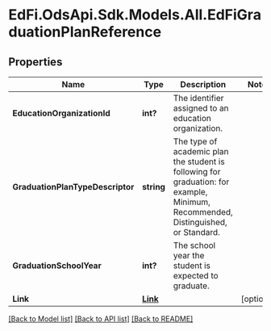 # EdFi.OdsApi.Sdk.Models.All.EdFiGraduationPlanReference
## Properties

Name | Type | Description | Notes
------------ | ------------- | ------------- | -------------
**EducationOrganizationId** | **int?** | The identifier assigned to an education organization. | 
**GraduationPlanTypeDescriptor** | **string** | The type of academic plan the student is following for graduation: for example, Minimum, Recommended, Distinguished, or Standard. | 
**GraduationSchoolYear** | **int?** | The school year the student is expected to graduate. | 
**Link** | [**Link**](Link.md) |  | [optional] 

[[Back to Model list]](../README.md#documentation-for-models) [[Back to API list]](../README.md#documentation-for-api-endpoints) [[Back to README]](../README.md)

